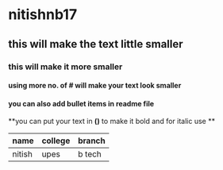 # nitishnb17
## this will make the text little smaller 
### this will make it more smaller 
#### using more no. of # will make your text look smaller 
#### you can also add bullet items in readme file 
**you can put your text in **()** to make it bold and for italic use **

| name   | college    | branch    |
|--------|------------|-----------|
|nitish  | upes       | b tech    |

